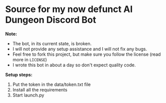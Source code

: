 # Source for my now defunct AI Dungeon Discord Bot

**Note:**
- The bot, in its current state, is broken.
- I will not provide any setup assistance and I will not fix any bugs.
- Feel free to fork this project, but make sure you follow the license (read more in `LICENSE`)
- I wrote this bot in about a day so don't expect quality code.

**Setup steps:**
1. Put the token in the data/token.txt file
2. Install all the requirements
3. Start launch.py
